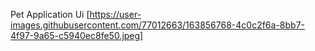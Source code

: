 Pet Application Ui
[https://user-images.githubusercontent.com/77012663/163856768-4c0c2f6a-8bb7-4f97-9a65-c5940ec8fe50.jpeg]
